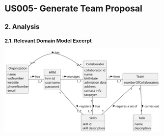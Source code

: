 # US005- Generate Team Proposal

## 2. Analysis

### 2.1. Relevant Domain Model Excerpt 

![Domain Model](svg/us005-domain-model.svg)

